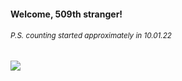 #### Welcome, 509th stranger!

###### <sup>P.S. counting started approximately in 10.01.22</sup>

<img src="https://kraftwerk28.pp.ua/vcnt.png"></img>
